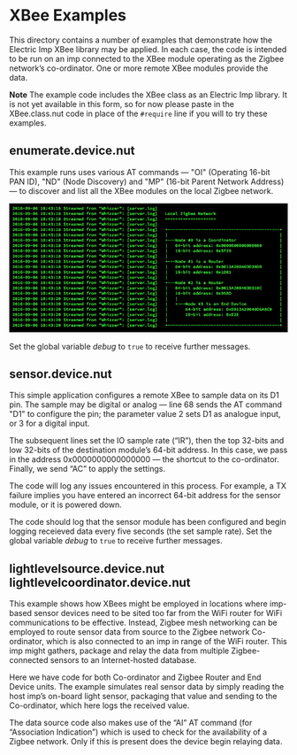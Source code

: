 # XBee Examples #

This directory contains a number of examples that demonstrate how the Electric Imp XBee library may be applied. In each case, the code is intended to be run on an imp connected to the XBee module operating as the Zigbee network’s co-ordinator. One or more remote XBee modules provide the data.

**Note** The example code includes the XBee class as an Electric Imp library. It is not yet available in this form, so for now please paste in the XBee.class.nut code in place of the `#require` line if you will to try these examples.

## enumerate.device.nut ##

This example runs uses various AT commands &mdash; "OI" (Operating 16-bit PAN ID), "ND" (Node Discovery) and "MP" (16-bit Parent Network Address) &mdash; to discover and list all the XBee modules on the local Zigbee network.

![](example01.png)

Set the global variable *debug* to `true` to receive further messages.

## sensor.device.nut ##

This simple application configures a remote XBee to sample data on its D1 pin. The sample may be digital or analog &mdash; line 68 sends the AT command "D1" to configure the pin; the parameter value 2 sets D1 as analogue input, or 3 for a digital input.

The subsequent lines set the IO sample rate (“IR”), then the top 32-bits and low 32-bits of the destination module’s 64-bit address. In this case, we pass in the address 0x0000000000000000 &mdash; the shortcut to the co-ordinator. Finally, we send “AC” to apply the settings.

The code will log any issues encountered in this process. For example, a TX failure implies you have entered an incorrect 64-bit address for the sensor module, or it is powered down.

The code should log that the sensor module has been configured and begin logging receieved data every five seconds (the set sample rate). Set the global variable *debug* to `true` to receive further messages.

## lightlevelsource.device.nut<br />lightlevelcoordinator.device.nut ##

This example shows how XBees might be employed in locations where imp-based sensor devices need to be sited too far from the WiFi router for WiFi communications to be effective. Instead, Zigbee mesh networking can be employed to route sensor data from source to the Zigbee network Co-ordinator, which is also connected to an imp in range of the WiFi router. This imp might gathers, package and relay the data from multiple Zigbee-connected sensors to an Internet-hosted database.

Here we have code for both Co-ordinator and Zigbee Router and End Device units. The example simulates real sensor data by simply reading the host imp’s on-board light sensor, packaging that value and sending to the Co-ordinator, which here logs the received value.

The data source code also makes use of the “AI” AT command (for “Association Indication”) which is used to check for the availability of a Zigbee network. Only if this is present does the device begin relaying data.
